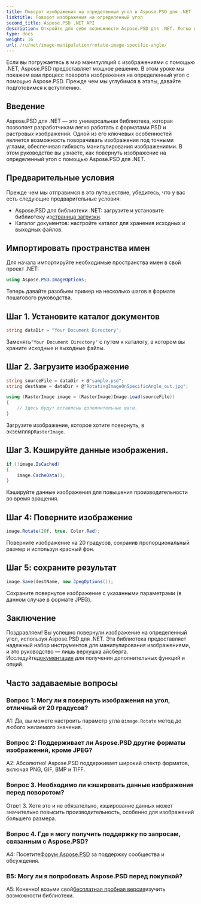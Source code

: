 ```yaml
---
title: Поворот изображения на определенный угол в Aspose.PSD для .NET
linktitle: Поворот изображения на определенный угол
second_title: Aspose.PSD .NET API
description: Откройте для себя возможности Aspose.PSD для .NET. Легко поворачивайте изображения под определенными углами. Загрузите библиотеку и начните легко манипулировать изображениями.
type: docs
weight: 16
url: /ru/net/image-manipulation/rotate-image-specific-angle/
---
```

Если вы погружаетесь в мир манипуляций с изображениями с помощью .NET, Aspose.PSD предоставляет мощное решение. В этом уроке мы покажем вам процесс поворота изображения на определенный угол с помощью Aspose.PSD. Прежде чем мы углубимся в этапы, давайте подготовимся к вступлению.

## Введение

Aspose.PSD для .NET — это универсальная библиотека, которая позволяет разработчикам легко работать с форматами PSD и растровых изображений. Одной из его ключевых особенностей является возможность поворачивать изображения под точными углами, обеспечивая гибкость манипулирования изображениями. В этом руководстве вы узнаете, как повернуть изображение на определенный угол с помощью Aspose.PSD для .NET.

## Предварительные условия

Прежде чем мы отправимся в это путешествие, убедитесь, что у вас есть следующие предварительные условия:

-  Aspose.PSD для библиотеки .NET: загрузите и установите библиотеку из[страница загрузки](https://releases.aspose.com/psd/net/).
- Каталог документов: настройте каталог для хранения исходных и выходных файлов.

## Импортировать пространства имен

Для начала импортируйте необходимые пространства имен в свой проект .NET:

```csharp
using Aspose.PSD.ImageOptions;
```

Теперь давайте разобьем пример на несколько шагов в формате пошагового руководства.

## Шаг 1. Установите каталог документов

```csharp
string dataDir = "Your Document Directory";
```

 Заменять`"Your Document Directory"` с путем к каталогу, в котором вы храните исходные и выходные файлы.

## Шаг 2. Загрузите изображение

```csharp
string sourceFile = dataDir + @"sample.psd";
string destName = dataDir + @"RotatingImageOnSpecificAngle_out.jpg";

using (RasterImage image = (RasterImage)Image.Load(sourceFile))
{
    // Здесь будут вставлены дополнительные шаги.
}
```

 Загрузите изображение, которое хотите повернуть, в экземпляр`RasterImage`.

## Шаг 3. Кэшируйте данные изображения.

```csharp
if (!image.IsCached)
{
    image.CacheData();
}
```

Кэшируйте данные изображения для повышения производительности во время вращения.

## Шаг 4: Поверните изображение

```csharp
image.Rotate(20f, true, Color.Red);
```

Поверните изображение на 20 градусов, сохранив пропорциональный размер и используя красный фон.

## Шаг 5: сохраните результат

```csharp
image.Save(destName, new JpegOptions());
```

Сохраните повернутое изображение с указанными параметрами (в данном случае в формате JPEG).

## Заключение

 Поздравляем! Вы успешно повернули изображение на определенный угол, используя Aspose.PSD для .NET. Эта библиотека предоставляет надежный набор инструментов для манипулирования изображениями, и это руководство — лишь верхушка айсберга. Исследуйте[документация](https://reference.aspose.com/psd/net/) для получения дополнительных функций и опций.

## Часто задаваемые вопросы

### Вопрос 1: Могу ли я повернуть изображения на угол, отличный от 20 градусов?

 A1: Да, вы можете настроить параметр угла в`image.Rotate` метод до любого желаемого значения.

### Вопрос 2: Поддерживает ли Aspose.PSD другие форматы изображений, кроме JPEG?

А2: Абсолютно! Aspose.PSD поддерживает широкий спектр форматов, включая PNG, GIF, BMP и TIFF.

### Вопрос 3. Необходимо ли кэшировать данные изображения перед поворотом?

Ответ 3. Хотя это и не обязательно, кэширование данных может значительно повысить производительность, особенно для изображений большего размера.

### Вопрос 4. Где я могу получить поддержку по запросам, связанным с Aspose.PSD?

 А4: Посетите[Форум Aspose.PSD](https://forum.aspose.com/c/psd/34) за поддержку сообщества и обсуждения.

### В5: Могу ли я попробовать Aspose.PSD перед покупкой?

 А5: Конечно! возьми свой[бесплатная пробная версия](https://releases.aspose.com/)изучить возможности библиотеки.